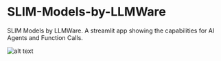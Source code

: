 # SLIM-Models-by-LLMWare
SLIM Models by LLMWare. A streamlit app showing the capabilities for AI Agents and Function Calls.


![alt text](https://github.com/yashraj-96/QuantumMind-LLM/blob/main/profile.jpg)
